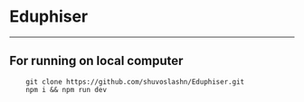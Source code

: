 # Eduphiser
<hr/>

## For running on local computer
```
    git clone https://github.com/shuvoslashn/Eduphiser.git
    npm i && npm run dev

```